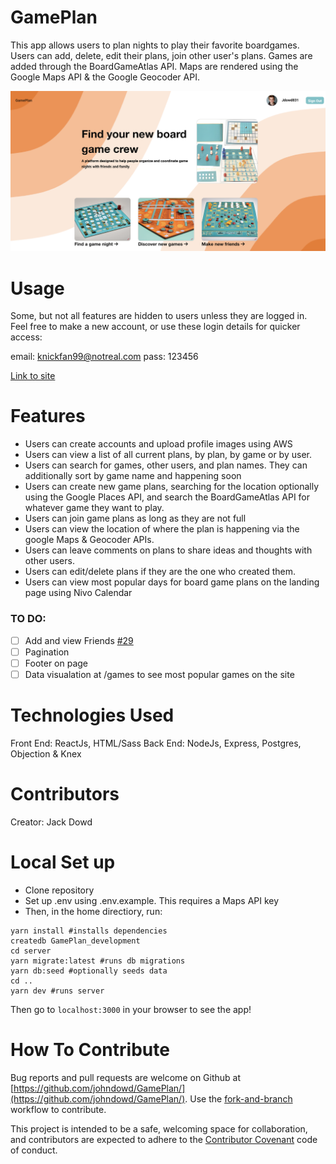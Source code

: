 # GamePlan

This app allows users to plan nights to play their favorite boardgames. Users can add, delete, edit their plans, join other user's plans. Games are added through the BoardGameAtlas API. Maps are rendered using the Google Maps API & the Google Geocoder API. 

![image of app running](https://github.com/johndowd/GamePlan/blob/main/images/gameplan-screenshot.png)

# Usage

Some, but not all features are hidden to users unless they are logged in. Feel free to make a new account, or use these login details for quicker access:

email: knickfan99@notreal.com
pass: 123456

[Link to site](gameplan.herokuapp.com)

# Features

* Users can create accounts and upload profile images using AWS
* Users can view a list of all current plans, by plan, by game or by user. 
* Users can search for games, other users, and plan names. They can additionally sort by game name and happening soon
* Users can create new game plans, searching for the location optionally using the Google Places API, and search the BoardGameAtlas API for whatever game they want to play. 
* Users can join game plans as long as they are not full
* Users can view the location of where the plan is happening via the google Maps & Geocoder APIs. 
* Users can leave comments on plans to share ideas and thoughts with other users. 
* Users can edit/delete plans if they are the one who created them.
* Users can view most popular days for board game plans on the landing page using Nivo Calendar 

### TO DO:

- [ ] Add and view Friends [#29](https://github.com/johndowd/GamePlan/tree/adding-friends-feature)
- [ ] Pagination
- [ ] Footer on page
- [ ] Data visualation at /games to see most popular games on the site

# Technologies Used

Front End: ReactJs, HTML/Sass
Back End: NodeJs, Express, Postgres, Objection & Knex

# Contributors

Creator: Jack Dowd
 
# Local Set up

* Clone repository
* Set up .env using .env.example. This requires a Maps API key
* Then, in the home directiory, run:

```
yarn install #installs dependencies
createdb GamePlan_development
cd server
yarn migrate:latest #runs db migrations
yarn db:seed #optionally seeds data
cd ..
yarn dev #runs server
```

Then go to `localhost:3000` in your browser to see the app!

# How To Contribute

Bug reports and pull requests are welcome on Github at [https://github.com/johndowd/GamePlan/](https://github.com/johndowd/GamePlan/). Use the [fork-and-branch](https://blog.scottlowe.org/2015/01/27/using-fork-branch-git-workflow/) workflow to contribute.

This project is intended to be a safe, welcoming space for collaboration, and contributors are expected to adhere to the [Contributor Covenant](https://www.contributor-covenant.org/) code of conduct. 
